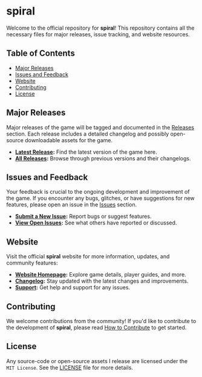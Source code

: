 # spiral

Welcome to the official repository for **spiral**! This repository contains all the necessary files for major releases, issue tracking, and website resources.

## Table of Contents

- [Major Releases](#major-releases)
- [Issues and Feedback](#issues-and-feedback)
- [Website](#website)
- [Contributing](#contributing)
- [License](#license)

## Major Releases

Major releases of the game will be tagged and documented in the [Releases](https://github.com/ftnick/spiral/releases) section. Each release includes a detailed changelog and possibly open-source downloadable assets for the game.

- **[Latest Release](https://github.com/ftnick/spiral/releases/latest):** Find the latest version of the game here.
- **[All Releases](https://github.com/ftnick/spiral/releases):** Browse through previous versions and their changelogs.

## Issues and Feedback

Your feedback is crucial to the ongoing development and improvement of the game. If you encounter any bugs, glitches, or have suggestions for new features, please open an issue in the [Issues](https://github.com/ftnick/spiral/issues) section.

- **[Submit a New Issue](https://github.com/ftnick/spiral/issues/new):** Report bugs or suggest features.
- **[View Open Issues](https://github.com/ftnick/spiral/issues):** See what others have reported or discussed.

## Website

Visit the official **spiral** website for more information, updates, and community features:

- **[Website Homepage](https://spiral.ftnick.xyz):** Explore game details, player guides, and more.
- **[Changelog](https://spiral.ftnick.xyz/changelog):** Stay updated with the latest changes and improvements.
- **[Support](https://spiral.ftnick.xyz/support):** Get help and support for any issues.

## Contributing

We welcome contributions from the community! If you'd like to contribute to the development of **spiral**, please read [How to Contribute](CONTRIBUTING.md) to get started.

## License

Any source-code or open-source assets I release are licensed under the `MIT License`. See the [LICENSE](LICENSE) file for more details.
